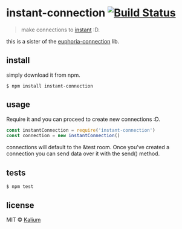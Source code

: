 # instant-connection [![Build Status](https://travis-ci.org/kaliumxyz/instant-connection.svg?branch=master)](https://travis-ci.org/kaliumxyz/instant-connection)
> make connections to [instant](https://instant.leet.nu/) :D.

this is a sister of the [euphoria-connection](https://github.com/kaliumxyz/euphoria-connection) lib.

## install
simply download it from npm.
```
$ npm install instant-connection
```


## usage
Require it and you can proceed to create new connections :D.
```js
const instantConnection = require('instant-connection')
const connection = new instantConnection()
```

connections will default to the &test room. Once you've created a connection you can send data over it with the send() method.

## tests
```
$ npm test
```

## license
MIT © [Kalium](https://kalium.xyz)
